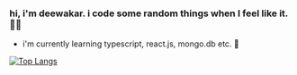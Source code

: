 ### hi, i'm deewakar. i code some random things when I feel like it. 👋🏻

  - i'm currently learning typescript, react.js, mongo.db etc. 🌱


  [![Top Langs](https://github-readme-stats.vercel.app/api/top-langs/?username=deewaakr-k)](https://github.com/anuraghazra/github-readme-stats)
